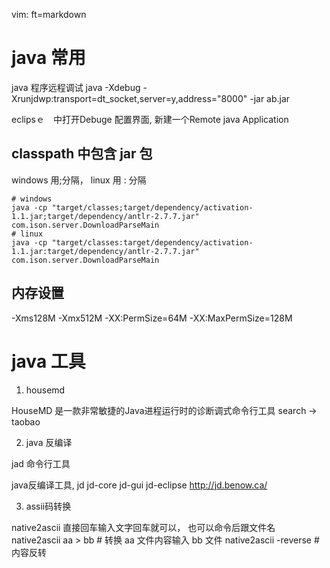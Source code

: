   vim: ft=markdown
# java 常用
java 程序远程调试
java -Xdebug -Xrunjdwp:transport=dt_socket,server=y,address="8000" -jar ab.jar

eclipsｅ　中打开Debuge 配置界面, 新建一个Remote java Application

## classpath 中包含 jar 包
windows 用;分隔， linux 用 : 分隔

	# windows
	java -cp "target/classes;target/dependency/activation-1.1.jar;target/dependency/antlr-2.7.7.jar" com.ison.server.DownloadParseMain 
	# linux
	java -cp "target/classes:target/dependency/activation-1.1.jar:target/dependency/antlr-2.7.7.jar" com.ison.server.DownloadParseMain 

## 内存设置
-Xms128M
-Xmx512M 
-XX:PermSize=64M 
-XX:MaxPermSize=128M


# java 工具

1. housemd

HouseMD 是一款非常敏捷的Java进程运行时的诊断调式命令行工具 search -> taobao

2. java 反编译 

jad 命令行工具

java反编译工具, jd jd-core jd-gui jd-eclipse
http://jd.benow.ca/

3. assii码转换

native2ascii  直接回车输入文字回车就可以， 也可以命令后跟文件名
native2ascii  aa > bb   # 转换 aa 文件内容输入 bb 文件
native2ascii -reverse   # 内容反转